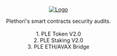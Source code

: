 <div align="center">
  <a href="https://www.plethori.com/">
    <img src="https://www.plethori.com/wp-content/uploads/elementor/thumbs/plethori-brandmark-1-pb5qv77b3xiyisi05yp7dlthji1lhx4v8wf4mk3ojs.png" alt="Logo">
  </a>

<p align="center">
    Plethori's smart contracts security audits.
    </br>
    </br>
    1. PLE Token V2.0
    </br>
    2. PLE Staking V2.0
    </br>
    3. PLE ETH/AVAX Bridge
</p>
</div>
